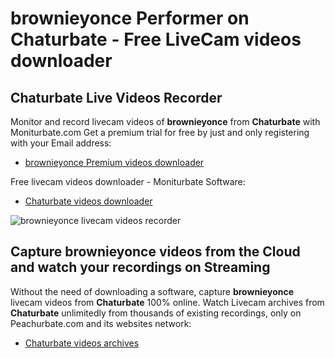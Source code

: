 # brownieyonce Performer on Chaturbate - Free LiveCam videos downloader

## Chaturbate Live Videos Recorder

Monitor and record livecam videos of **brownieyonce** from **Chaturbate** with Moniturbate.com
Get a premium trial for free by just and only registering with your Email address:
* [brownieyonce Premium videos downloader](https://moniturbate.com/request-demo-licence-key.html)

Free livecam videos downloader - Moniturbate Software:
* [Chaturbate videos downloader](https://moniturbate.com/moniturbate-download-software.html)

![brownieyonce livecam videos recorder](https://peachurnet.com/templates/moniturbate-software.png)


## Capture brownieyonce videos from the Cloud and watch your recordings on Streaming

Without the need of downloading a software, capture **brownieyonce** livecam videos from **Chaturbate** 100% online.
Watch Livecam archives from **Chaturbate** unlimitedly from thousands of existing recordings, only on Peachurbate.com and its websites network:
* [Chaturbate videos archives](https://peachurnet.com/)